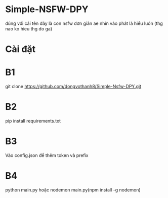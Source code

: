 # Simple-NSFW-DPY
đúng với cái tên đây là con nsfw đơn giản 
ae nhìn vào phát là hiểu luôn (thg nao ko hieu thg do ga)
# Cài đặt 
# B1 
git clone https://github.com/dongvothanh8/Simple-Nsfw-DPY.git
# B2  
pip install requirements.txt
# B3 
Vào config.json để thêm token và prefix 
# B4 
python main.py hoặc nodemon main.py(npm install -g nodemon)

